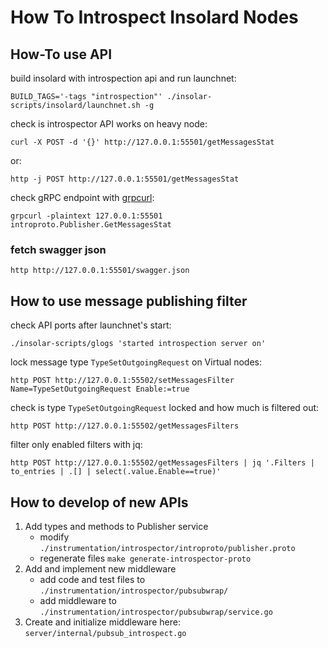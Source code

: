 # How To Introspect Insolard Nodes

## How-To use API

build insolard with introspection api and run launchnet:

    BUILD_TAGS='-tags "introspection"' ./insolar-scripts/insolard/launchnet.sh -g

check is introspector API works on heavy node:

    curl -X POST -d '{}' http://127.0.0.1:55501/getMessagesStat

or:

    http -j POST http://127.0.0.1:55501/getMessagesStat

check gRPC endpoint with [grpcurl](https://github.com/fullstorydev/grpcurl):

    grpcurl -plaintext 127.0.0.1:55501 introproto.Publisher.GetMessagesStat

### fetch swagger json

    http http://127.0.0.1:55501/swagger.json

## How to use message publishing filter

check API ports after launchnet's start:

    ./insolar-scripts/glogs 'started introspection server on'

lock message type `TypeSetOutgoingRequest` on Virtual nodes:

    http POST http://127.0.0.1:55502/setMessagesFilter Name=TypeSetOutgoingRequest Enable:=true
    
check is type `TypeSetOutgoingRequest` locked and how much is filtered out:

    http POST http://127.0.0.1:55502/getMessagesFilters

filter only enabled filters with jq:

    http POST http://127.0.0.1:55502/getMessagesFilters | jq '.Filters | to_entries | .[] | select(.value.Enable==true)'

## How to develop of new APIs

1. Add types and methods to Publisher service
    * modify `./instrumentation/introspector/introproto/publisher.proto`
    * regenerate files `make generate-introspector-proto`
2. Add and implement new middleware
    * add code and test files to `./instrumentation/introspector/pubsubwrap/`
    * add middleware to `./instrumentation/introspector/pubsubwrap/service.go`
4. Create and initialize middleware here: `server/internal/pubsub_introspect.go`
